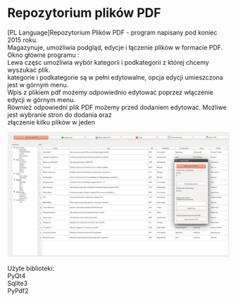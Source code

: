 # Repozytorium plików PDF
[PL Language]Repozytorium Plików PDF - program napisany pod koniec 2015 roku. 
<br>Magazynuje, umożliwia podgląd, edycje i łączenie plików w formacie PDF. 
Okno główne programu :<br>
 Lewa częśc umożliwia wybór kategorii i podkategorii z której chcemy wyszukać plik.<br>
  kategorie i podkategorie są w pełni edytowalne, opcja edycji umieszczona jest w górnym menu.<br>
Wpis z plikiem pdf możemy odpowiednio edytować poprzez włączenie edycji w górnym menu.<br>
Również odpowiedni plik PDF możemy przed dodaniem edytować. Możliwe jest wybranie stron do dodania oraz<br>
złączenie kilku plików w jeden
<br>

![alt text](https://github.com/PatrykOlewniak/Repozytorium/blob/master/example.png?raw=true)


Użyte biblioteki:<br>
PyQt4<br>
Sqlite3<br>
PyPdf2<br>


